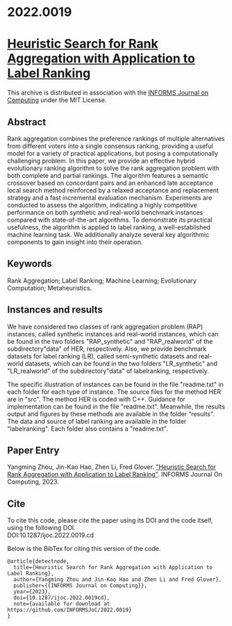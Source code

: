 # 2022.0019
# [Heuristic Search for Rank Aggregation with Application to Label Ranking](https://doi.org/10.1287/ijoc.2022.0019)
This archive is distributed in association with the [INFORMS Journal on Computing](https://pubsonline.informs.org/journal/ijoc) under the MIT License.

## Abstract
Rank aggregation combines the preference rankings of multiple alternatives from different voters into a single consensus ranking, providing a useful model for a variety of practical applications, but posing a computationally challenging problem. In this paper, we provide an effective hybrid evolutionary ranking algorithm to solve the rank aggregation problem with both complete and partial rankings. The algorithm features a semantic crossover based on concordant pairs and an enhanced late acceptance local search method reinforced by a relaxed acceptance and replacement strategy and a fast incremental evaluation mechanism. Experiments are conducted to assess the algorithm, indicating a highly competitive performance on both synthetic and real-world benchmark instances compared with state-of-the-art algorithms. To demonstrate its practical usefulness, the algorithm is applied to label ranking, a well-established machine learning task. We additionally analyze several key algorithmic components to gain insight into their operation.

## Keywords
Rank Aggregation; Label Ranking; Machine Learning; Evolutionary Computation; Metaheuristics.

## Instances and results
We have considered two classes of rank aggregation problem (RAP) instances, called synthetic instances and real-world instances, which can be found in the two folders "RAP_synthetic" and "RAP_realworld" of the subdirectory"data" of HER, respectively. Also, we provide benchmark datasets for label ranking (LR), called semi-synthetic datasets and real-world datasets, which can be found in the two folders "LR_synthetic" and "LR_realworld" of the subdirectory"data" of labelranking, respectively. 

The specific illustration of instances can be found in the file "readme.txt"  in each folder for each type of instance. The source files for the method HER  are in "src". The method HER is coded with C++. Guidance for implementation can be found in the file "readme.txt". Meanwhile, the results output and figures by these methods are available in the folder “results”. The data and source of label ranking are available in the folder "labelranking". Each folder also contains a "readme.txt". 

## Paper Entry
Yangming Zhou, Jin-Kao Hao, Zhen Li, Fred Glover. ["Heuristic Search for Rank Aggregation with Application to Label Ranking"](https://doi.org/10.1287/ijoc.2022.0019). INFORMS Journal On Computing, 2023.

## Cite
To cite this code, please cite the paper using its DOI and the code itself, using the following DOI.\
DOI:10.1287/ijoc.2022.0019.cd

Below is the BibTex for citing this version of the code.
~~~
@article{detectnode,
  title={Heuristic Search for Rank Aggregation with Application to Label Ranking},
  author={Yangming Zhou and Jin-Kao Hao and Zhen Li and Fred Glover},
  publisher={{INFORMS Journal on Computing}},
  year={2023},
  doi={10.1287/ijoc.2022.0019cd},
  note={available for download at https://github.com/INFORMSJoC/2022.0019}
}
~~~

